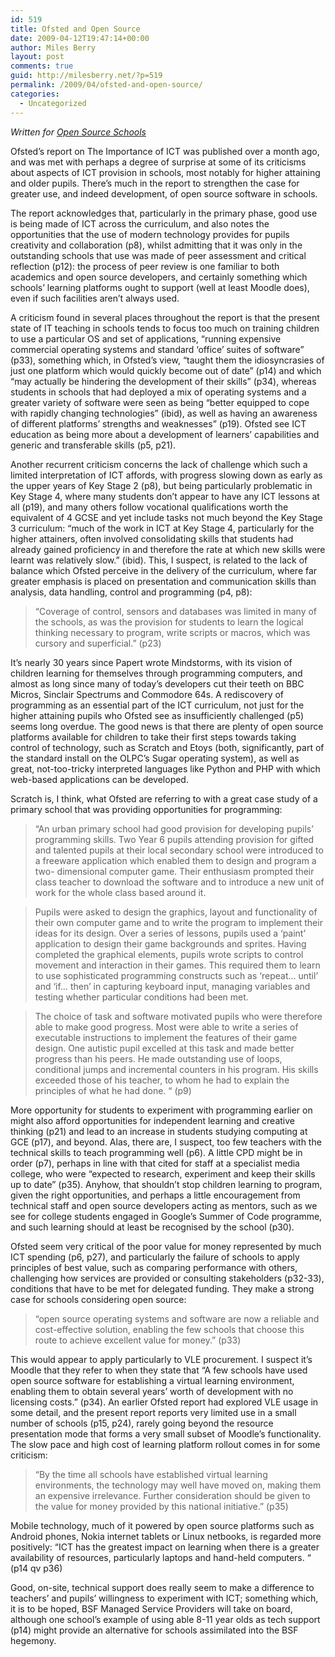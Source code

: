 ```yaml
---
id: 519
title: Ofsted and Open Source
date: 2009-04-12T19:47:14+00:00
author: Miles Berry
layout: post 
comments: true
guid: http://milesberry.net/?p=519
permalink: /2009/04/ofsted-and-open-source/
categories:
  - Uncategorized
---
```

_Written for [Open Source Schools](http://opensourceschools.org.uk/ofsted-and-open-source.html)_

Ofsted’s report on The Importance of ICT was published over a month ago, and was met with perhaps a degree of surprise at some of its criticisms about aspects of ICT provision in schools, most notably for higher attaining and older pupils. There’s much in the report to strengthen the case for greater use, and indeed development, of open source software in schools.<!--more-->

The report acknowledges that, particularly in the primary phase, good use is being made of ICT across the curriculum, and also notes the opportunities that the use of modern technology provides for pupils creativity and collaboration (p8), whilst admitting that it was only in the outstanding schools that use was made of peer assessment and critical reflection (p12): the process of peer review is one familiar to both academics and open source developers, and certainly something which schools’ learning platforms ought to support (well at least Moodle does), even if such facilities aren’t always used.

A criticism found in several places throughout the report is that the present state of IT teaching in schools tends to focus too much on training children to use a particular OS and set of applications, “running expensive commercial operating systems and standard ‘office’ suites of software” (p33), something which, in Ofsted’s view, “taught them the idiosyncrasies of just one platform which would quickly become out of date” (p14) and which “may actually be hindering the development of their skills” (p34), whereas students in schools that had deployed a mix of operating systems and a greater variety of software were seen as being “better equipped to cope with rapidly changing technologies” (ibid), as well as having an awareness of different platforms’ strengths and weaknesses” (p19). Ofsted see ICT education as being more about a development of learners’ capabilities and generic and transferable skills (p5, p21).

Another recurrent criticism concerns the lack of challenge which such a limited interpretation of ICT affords, with progress slowing down as early as the upper years of Key Stage 2 (p8), but being particularly problematic in Key Stage 4, where many students don’t appear to have any ICT lessons at all (p19), and many others follow vocational qualifications worth the equivalent of 4 GCSE and yet include tasks not much beyond the Key Stage 3 curriculum: “much of the work in ICT at Key Stage 4, particularly for the higher attainers, often involved consolidating skills that students had already gained proficiency in and therefore the rate at which new skills were learnt was relatively slow.” (ibid). This, I suspect, is related to the lack of balance which Ofsted perceive in the delivery of the curriculum, where far greater emphasis is placed on presentation and communication skills than analysis, data handling, control and programming (p4, p8):

> “Coverage of control, sensors and databases was limited in many of the schools, as was the provision for students to learn the logical thinking necessary to program, write scripts or macros, which was cursory and superficial.” (p23)

It’s nearly 30 years since Papert wrote Mindstorms, with its vision of children learning for themselves through programming computers, and almost as long since many of today’s developers cut their teeth on BBC Micros, Sinclair Spectrums and Commodore 64s. A rediscovery of programming as an essential part of the ICT curriculum, not just for the higher attaining pupils who Ofsted see as insufficiently challenged (p5) seems long overdue. The good news is that there are plenty of open source platforms available for children to take their first steps towards taking control of technology, such as Scratch and Etoys (both, significantly, part of the standard install on the OLPC’s Sugar operating system), as well as great, not-too-tricky interpreted languages like Python and PHP with which web-based applications can be developed.

Scratch is, I think, what Ofsted are referring to with a great case study of a primary school that was providing opportunities for programming:

> “An urban primary school had good provision for developing pupils’ programming skills. Two Year 6 pupils attending provision for gifted and talented pupils at their local secondary school were introduced to a freeware application which enabled them to design and program a two- dimensional computer game. Their enthusiasm prompted their class teacher to download the software and to introduce a new unit of work for the whole class based around it.
  
> Pupils were asked to design the graphics, layout and functionality of their own computer game and to write the program to implement their ideas for its design. Over a series of lessons, pupils used a ‘paint’ application to design their game backgrounds and sprites. Having completed the graphical elements, pupils wrote scripts to control movement and interaction in their games. This required them to learn to use sophisticated programming constructs such as ‘repeat… until’ and ‘if… then’ in capturing keyboard input, managing variables and testing whether particular conditions had been met.
  
> The choice of task and software motivated pupils who were therefore able to make good progress. Most were able to write a series of executable instructions to implement the features of their game design. One autistic pupil excelled at this task and made better progress than his peers. He made outstanding use of loops, conditional jumps and incremental counters in his program. His skills exceeded those of his teacher, to whom he had to explain the principles of what he had done. “ (p9)

More opportunity for students to experiment with programming earlier on might also afford opportunities for independent learning and creative thinking (p21) and lead to an increase in students studying computing at GCE (p17), and beyond. Alas, there are, I suspect, too few teachers with the technical skills to teach programming well (p6). A little CPD might be in order (p7), perhaps in line with that cited for staff at a specialist media college, who were “expected to research, experiment and keep their skills up to date” (p35). Anyhow, that shouldn’t stop children learning to program, given the right opportunities, and perhaps a little encouragement from technical staff and open source developers acting as mentors, such as we see for college students engaged in Google’s Summer of Code programme, and such learning should at least be recognised by the school (p30).

Ofsted seem very critical of the poor value for money represented by much ICT spending (p6, p27), and particularly the failure of schools to apply principles of best value, such as comparing performance with others, challenging how services are provided or consulting stakeholders (p32-33), conditions that have to be met for delegated funding. They make a strong case for schools considering open source:

> “open source operating systems and software are now a reliable and cost-effective solution, enabling the few schools that choose this route to achieve excellent value for money.” (p33)

This would appear to apply particularly to VLE procurement. I suspect it’s Moodle that they refer to when they state that “A few schools have used open source software for establishing a virtual learning environment, enabling them to obtain several years’ worth of development with no licensing costs.” (p34). An earlier Ofsted report had explored VLE usage in some detail, and the present report reports very limited use in a small number of schools (p15, p24), rarely going beyond the resource presentation mode that forms a very small subset of Moodle’s functionality. The slow pace and high cost of learning platform rollout comes in for some criticism:

> “By the time all schools have established virtual learning environments, the technology may well have moved on, making them an expensive irrelevance. Further consideration should be given to the value for money provided by this national initiative.” (p35)

Mobile technology, much of it powered by open source platforms such as Android phones, Nokia internet tablets or Linux netbooks, is regarded more positively: “ICT has the greatest impact on learning when there is a greater availability of resources, particularly laptops and hand-held computers. “ (p14 qv p36)

Good, on-site, technical support does really seem to make a difference to teachers’ and pupils’ willingness to experiment with ICT; something which, it is to be hoped, BSF Managed Service Providers will take on board, although one school’s example of using able 8-11 year olds as tech support (p14) might provide an alternative for schools assimilated into the BSF hegemony.